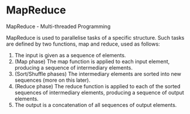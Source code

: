 # MapReduce
MapReduce - Multi-threaded Programming

MapReduce is used to parallelise tasks of a specific structure. 
Such tasks are defined by two functions, map and reduce, used as follows:

1) The input is given as a sequence of elements.
2) (Map phase) The map function is applied to each input element, producing a sequence of intermediary elements.
3) (Sort/Shuffle phases) The intermediary elements are sorted into new sequences (more on this later).
4) (Reduce phase) The reduce function is applied to each of the sorted sequences of intermediary elements, producing a sequence of output elements.
5) The output is a concatenation of all sequences of output elements.
